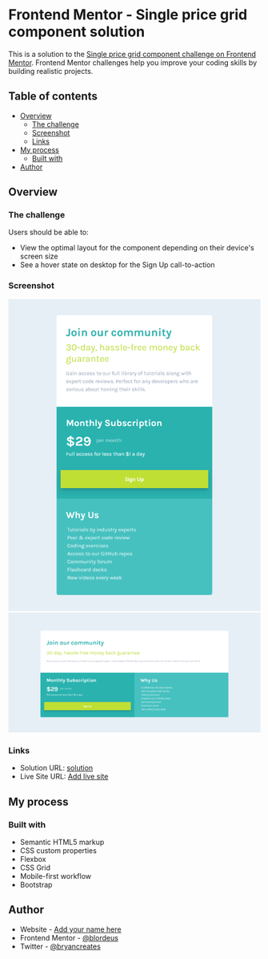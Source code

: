# Frontend Mentor - Single price grid component solution

This is a solution to the [Single price grid component challenge on Frontend Mentor](https://www.frontendmentor.io/challenges/single-price-grid-component-5ce41129d0ff452fec5abbbc). Frontend Mentor challenges help you improve your coding skills by building realistic projects.

## Table of contents

* [Overview](#overview)
    * [The challenge](#the-challenge)
    * [Screenshot](#screenshot)
    * [Links](#links)
* [My process](#my-process)
    * [Built with](#built-with)
* [Author](#author)

## Overview

### The challenge

Users should be able to:

* View the optimal layout for the component depending on their device's screen size
* See a hover state on desktop for the Sign Up call-to-action

### Screenshot

![FireShot Capture 054 - Frontend Mentor - Single Price Grid Component - 127.0.0.1.png](.media/img_1.png)
![FireShot Capture 053 - Frontend Mentor - Single Price Grid Component - 127.0.0.1.png](.media/img_3.png)

### Links

* Solution URL: [solution](https://github.com/blordeus/single-price-grid-component-master)
* Live Site URL: [Add live site  ](https://blordeus.github.io/single-price-grid-component-master/)

## My process

### Built with

* Semantic HTML5 markup
* CSS custom properties
* Flexbox
* CSS Grid
* Mobile-first workflow
* Bootstrap

## Author

* Website - [Add your name here](https://www.your-site.com)
* Frontend Mentor - [@blordeus](https://www.frontendmentor.io/profile/blordeus)
* Twitter - [@bryancreates](https://www.twitter.com/bryancreates)